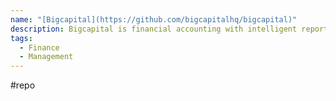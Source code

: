 ```yaml
---
name: "[Bigcapital](https://github.com/bigcapitalhq/bigcapital)"
description: Bigcapital is financial accounting with intelligent reporting for faster decision-making, an open-source alternative to Quickbooks, Xero, etc.
tags:
  - Finance
  - Management
---
```

#repo